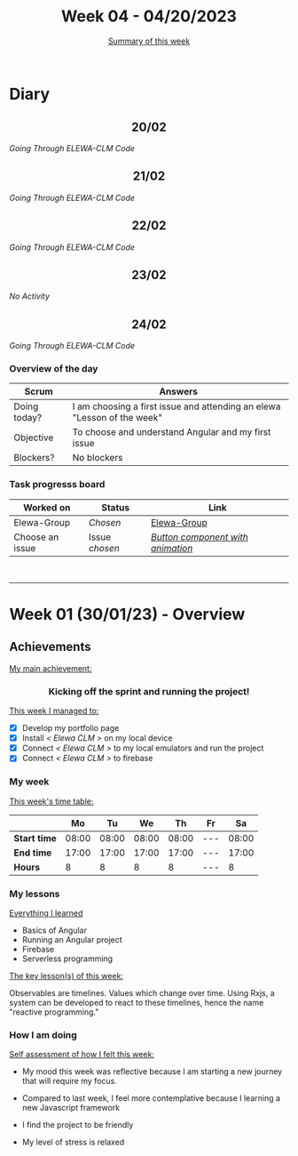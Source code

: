 
<!-- 
  Welcome to your weekly agenda.
  In this agenda, you will note down day to day progress.
-->

<h1 align="center">Week 04 - 04/20/2023</h1>

<p align="center"><a href="#summary">Summary of this week</a></p>

<br/>
<!-- 
  -- SECTION: OVERVIEW
  -- For each day, fill out your diary
  -->

<h1>Diary</h1>

<h2 align="center">20/02</h2>

*Going Through ELEWA-CLM Code*

<h2 align="center">21/02</h2>

*Going Through ELEWA-CLM Code*

<h2 align="center">22/02</h2>

*Going Through ELEWA-CLM Code*

<h2 align="center">23/02</h2>

*No Activity*

<h2 align="center">24/02</h2>

*Going Through ELEWA-CLM Code*

### Overview of the day

<!-- Fill out the daily scrum table 
  -- Doing today? - What are you working on today?
  -- Objective?   - What do you hope to achieve today?
  -- Blockers?    - Any blockers? Anywhere you need help?
-->

| Scrum	 | Answers 	| 
|----------	|-------	|
| Doing today? | I am choosing a first issue and attending an elewa "Lesson of the week" |
| Objective | To choose and understand Angular and my first issue |
| Blockers? | No blockers |


### Task progresss board

<!-- List all the tasks and bounties in progress this week -->

| Worked on 	| Status 	| Link 	|
|----------	|-------	|--------	|
| Elewa-Group | *Chosen* | [Elewa-Group](https://github.com/italanta/elewa-group) |
| Choose an issue | Issue *chosen* | [*Button component with animation*](https://github.com/italanta/elewa-group/issues/11) |

<br/>

<hr id="summary" />
<!-- Fill this section at the end of each week, -->

# Week 01 (30/01/23) - Overview

<!-- What was your main achievement -->
<h2>Achievements</h2>

<u>My main achievement:</u>

<!-- Write the achievement you are most proud off in one line! -->
<h3 align="center">Kicking off the sprint and running the project!</h3>

<!-- List all your achievement -->
<u>This week I managed to:</u>

- [x] Develop my portfolio page
- [x] Install *< Elewa CLM >* on my local device
- [x] Connect *< Elewa CLM >* to my local emulators and run the project
- [x] Connect *< Elewa CLM >* to firebase

### My week
<!-- Keep track of your time table daily -->
<u>This week's time table:</u>

|                | Mo | Tu 	| We 	| Th    | Fr | Sa |
|---             |---	|---	|---  |---    |--- |--- |
| **Start time** |  08:00  |  08:00   |  08:00   | 08:00 | --- |  08:00  |
| **End time**	 |  17:00  |   17:00  |   17:00  | 17:00 | --- |  17:00  |
| **Hours**	     | 8  | 8   | 8   | 8     | ---  | 8  |

### My lessons
<!-- What did I learn? -->
<u>Everything I learned</u>

- Basics of Angular
- Running an Angular project
- Firebase
- Serverless programming

<u>The key lesson(s) of this week:</u>

Observables are timelines. Values which change over time. Using Rxjs, a system can be developed to react to these timelines, hence the name "reactive programming."

### How I am doing
<!-- How did you feel? -->
<u>Self assessment of how I felt this week:</u>

- My mood this week was reflective because I am starting a new journey that will require my focus.
  
- Compared to last week, I feel more contemplative because I learning a new Javascript framework

- I find the project to be friendly

- My level of stress is relaxed